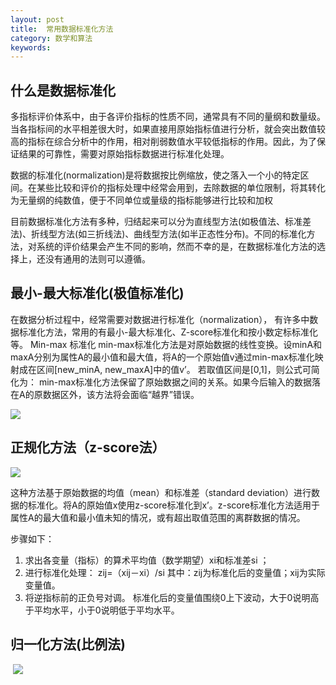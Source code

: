 ```yaml
---
layout: post
title:  常用数据标准化方法
category: 数学和算法
keywords: 
---
```


## 什么是数据标准化

多指标评价体系中，由于各评价指标的性质不同，通常具有不同的量纲和数量级。当各指标间的水平相差很大时，如果直接用原始指标值进行分析，就会突出数值较高的指标在综合分析中的作用，相对削弱数值水平较低指标的作用。因此，为了保证结果的可靠性，需要对原始指标数据进行标准化处理。

数据的标准化(normalization)是将数据按比例缩放，使之落入一个小的特定区间。在某些比较和评价的指标处理中经常会用到，去除数据的单位限制，将其转化为无量纲的纯数值，便于不同单位或量级的指标能够进行比较和加权

目前数据标准化方法有多种，归结起来可以分为直线型方法(如极值法、标准差法)、折线型方法(如三折线法)、曲线型方法(如半正态性分布)。不同的标准化方法，对系统的评价结果会产生不同的影响，然而不幸的是，在数据标准化方法的选择上，还没有通用的法则可以遵循。






## 最小-最大标准化(极值标准化)

在数据分析过程中，经常需要对数据进行标准化（normalization），
有许多中数据标准化方法，常用的有最小-最大标准化、Z-score标准化和按小数定标标准化等。
Min-max 标准化
min-max标准化方法是对原始数据的线性变换。设minA和maxA分别为属性A的最小值和最大值，将A的一个原始值v通过min-max标准化映射成在区间[new_minA, new_maxA]中的值v’。
若取值区间是[0,1]，则公式可简化为：
min-max标准化方法保留了原始数据之间的关系。如果今后输入的数据落在A的原数据区外，该方法将会面临“越界”错误。

![](http://yuenshome-wordpress.stor.sinaapp.com/uploads/2014/08/pic16.png)

## 正规化方法（z-score法）

![](http://yuenshome-wordpress.stor.sinaapp.com/uploads/2014/08/pic23.png)


这种方法基于原始数据的均值（mean）和标准差（standard deviation）进行数据的标准化。将A的原始值x使用z-score标准化到x’。z-score标准化方法适用于属性A的最大值和最小值未知的情况，或有超出取值范围的离群数据的情况。

步骤如下：
1. 求出各变量（指标）的算术平均值（数学期望）xi和标准差si ；
2. 进行标准化处理：
zij=（xij－xi）/si
其中：zij为标准化后的变量值；xij为实际变量值。
3. 将逆指标前的正负号对调。
标准化后的变量值围绕0上下波动，大于0说明高于平均水平，小于0说明低于平均水平。


## 归一化方法(比例法)

​	![](http://yuenshome-wordpress.stor.sinaapp.com/uploads/2014/08/pic33.png)